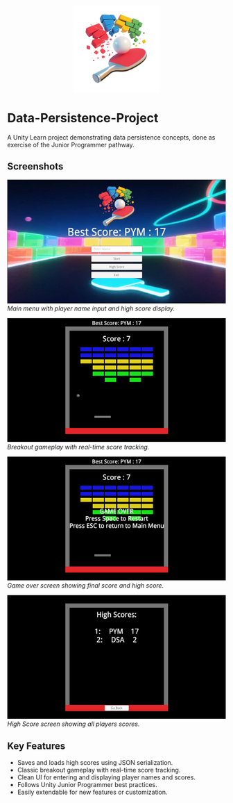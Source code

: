 <p align="center">
    <img src="Assets/images/logo.png" alt="Logo" width="200"/>
</p>

# Data-Persistence-Project
A Unity Learn project demonstrating data persistence concepts, done as exercise of the Junior Programmer pathway.

## Screenshots

![Main Menu](images/main-menu.png)
*Main menu with player name input and high score display.*

![Gameplay](images/gameplay.png)
*Breakout gameplay with real-time score tracking.*

![Game Over](images/game-over.png)
*Game over screen showing final score and high score.*

![High Score](images/highscore.png)
*High Score screen showing all players scores.*

## Key Features

- Saves and loads high scores using JSON serialization.
- Classic breakout gameplay with real-time score tracking.
- Clean UI for entering and displaying player names and scores.
- Follows Unity Junior Programmer best practices.
- Easily extendable for new features or customization.
